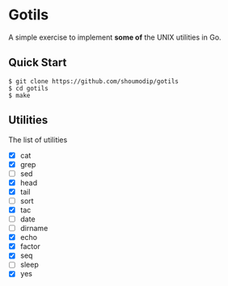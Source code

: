 # Gotils
A simple exercise to implement **some of** the UNIX utilities in Go.

## Quick Start
```console
$ git clone https://github.com/shoumodip/gotils
$ cd gotils
$ make
```

## Utilities
The list of utilities

- [X] cat
- [X] grep
- [ ] sed
- [X] head
- [X] tail
- [ ] sort
- [X] tac
- [ ] date
- [ ] dirname
- [X] echo
- [X] factor
- [X] seq
- [ ] sleep
- [X] yes
